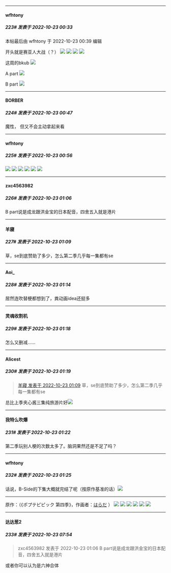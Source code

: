 

*****

####  wfhtony  
##### 223#       发表于 2022-10-23 00:33

 本帖最后由 wfhtony 于 2022-10-23 00:39 编辑 

开头就是赛亚人大战（？）
<img src="https://tc2.wfhtony.space/images/2022/10/23/48c7624081909c449aa3785956bd7723.jpg" referrerpolicy="no-referrer">
<img src="https://tc2.wfhtony.space/images/2022/10/23/c8c4e8f55d3a40e664e68e07825b793b.jpg" referrerpolicy="no-referrer">
<img src="https://tc2.wfhtony.space/images/2022/10/23/f85987d54be74d69028fd3a5d64567a5.jpg" referrerpolicy="no-referrer">
<img src="https://tc2.wfhtony.space/images/2022/10/23/73cbdb44468567c44b1e29a1d95d82cd.jpg" referrerpolicy="no-referrer">

这周的bkub
<img src="https://tc2.wfhtony.space/images/2022/10/23/baa4fff7294cd9516f9be919b0ea77ff.png" referrerpolicy="no-referrer">

A part
<img src="https://tc2.wfhtony.space/images/2022/10/23/5d8befe4ae43d5c329d699f1afc5a270.png" referrerpolicy="no-referrer">

B part
<img src="https://tc2.wfhtony.space/images/2022/10/23/2c1121aacfcdf2444c565c5e5f487d44.png" referrerpolicy="no-referrer">



*****

####  BORBER  
##### 224#       发表于 2022-10-23 00:47

魔性， 但又不会主动拿起来看



*****

####  wfhtony  
##### 225#       发表于 2022-10-23 00:56

<img src="https://tc2.wfhtony.space/images/2022/10/23/776ebbe7020f790b260bf09afd5cb971.png" referrerpolicy="no-referrer">
<img src="https://tc2.wfhtony.space/images/2022/10/23/f003540a89800a99d7c5c22dfb3628b1.jpg" referrerpolicy="no-referrer">
<img src="https://tc2.wfhtony.space/images/2022/10/23/7e2f80c6ace1d53573ab662debfc51dc.jpg" referrerpolicy="no-referrer">
<img src="https://tc2.wfhtony.space/images/2022/10/23/ff16803e44de2dc1339a49e382786da4.jpg" referrerpolicy="no-referrer">
<img src="https://tc2.wfhtony.space/images/2022/10/23/db14f40b28a9ffdc78761d12818549d2.jpg" referrerpolicy="no-referrer">
<img src="https://tc2.wfhtony.space/images/2022/10/23/2b99b01303ec105ec87fa2a094855cbb.jpg" referrerpolicy="no-referrer">



*****

####  zxc4563982  
##### 226#       发表于 2022-10-23 01:06

B part说是成龙跟洪金宝的日本配音，四舍五入就是港片

*****

####  羊寢  
##### 227#       发表于 2022-10-23 01:09

草，se到底赞助了多少，怎么第二季几乎每一集都有se



*****

####  Aoi_  
##### 228#       发表于 2022-10-23 01:14

居然连吹替梗都想到了，粪动画idea还挺多

*****

####  灵魂收割机  
##### 229#       发表于 2022-10-23 01:18

怎么又删减……

*****

####  Alicest  
##### 230#       发表于 2022-10-23 01:19

<blockquote><a href="httphttps://bbs.saraba1st.com/2b/forum.php?mod=redirect&amp;goto=findpost&amp;pid=58048558&amp;ptid=2044082" target="_blank">羊寢 发表于 2022-10-23 01:09</a>
草，se到底赞助了多少，怎么第二季几乎每一集都有se</blockquote>
总比上季夹心酱三集纯旅游片好<img src="https://static.saraba1st.com/image/smiley/face2017/068.png" referrerpolicy="no-referrer">



*****

####  我特么吹爆  
##### 231#       发表于 2022-10-23 01:22

第二季玩别人梗的次数太多了。脑洞果然还是不足了吗？

*****

####  wfhtony  
##### 232#       发表于 2022-10-23 01:25

话说，B-Side的下集大概就完结了呢（按原作基准的话）<img src="https://static.saraba1st.com/image/smiley/face2017/067.png" referrerpolicy="no-referrer">

-----

原作：（《ポプテピピック 第四季》，作画者：[はらだ](https://twitter.com/harada_info) ）
<img src="https://tc3.wfhtony.space/images/2022/10/23/14789b5cf6aa42751de54b380c0b6d09.png" referrerpolicy="no-referrer">
<img src="https://tc3.wfhtony.space/images/2022/10/23/5eada25269e2eae2ca72ebf721554c83.png" referrerpolicy="no-referrer">
<img src="https://tc3.wfhtony.space/images/2022/10/23/9d904614f29b6160e821df2a33691433.png" referrerpolicy="no-referrer">
<img src="https://tc3.wfhtony.space/images/2022/10/23/6575186de01fc68325e82766fbe0b7ee.png" referrerpolicy="no-referrer">
<img src="https://tc3.wfhtony.space/images/2022/10/23/15b88ce0002368e16c771bcf280d44e7.png" referrerpolicy="no-referrer">
<img src="https://tc3.wfhtony.space/images/2022/10/23/063d580d476bd2396cc989e4368e4fe7.png" referrerpolicy="no-referrer">



*****

####  达达葱2  
##### 233#       发表于 2022-10-23 07:54

<blockquote>zxc4563982 发表于 2022-10-23 01:06
B part说是成龙跟洪金宝的日本配音，四舍五入就是港片</blockquote>
或者你可以认为是六神合体

